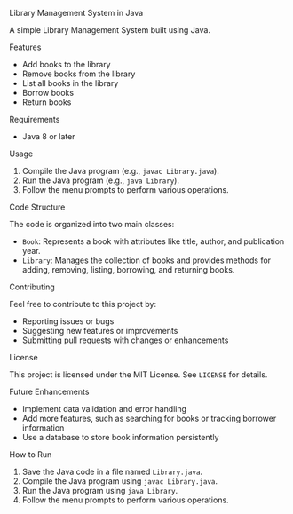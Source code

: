 Library Management System in Java

A simple Library Management System built using Java.

Features

- Add books to the library
- Remove books from the library
- List all books in the library
- Borrow books
- Return books

Requirements

- Java 8 or later

Usage

1. Compile the Java program (e.g., `javac Library.java`).
2. Run the Java program (e.g., `java Library`).
3. Follow the menu prompts to perform various operations.

Code Structure

The code is organized into two main classes:

- `Book`: Represents a book with attributes like title, author, and publication year.
- `Library`: Manages the collection of books and provides methods for adding, removing, listing, borrowing, and returning books.

Contributing

Feel free to contribute to this project by:

- Reporting issues or bugs
- Suggesting new features or improvements
- Submitting pull requests with changes or enhancements

License

This project is licensed under the MIT License. See `LICENSE` for details.

Future Enhancements

- Implement data validation and error handling
- Add more features, such as searching for books or tracking borrower information
- Use a database to store book information persistently

How to Run

1. Save the Java code in a file named `Library.java`.
2. Compile the Java program using `javac Library.java`.
3. Run the Java program using `java Library`.
4. Follow the menu prompts to perform various operations.

